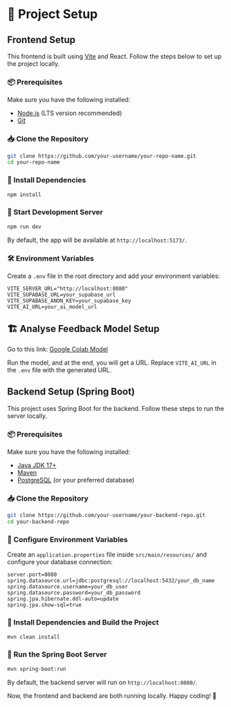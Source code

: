 # 🚀 Project Setup

## Frontend Setup

This frontend is built using [Vite](https://vitejs.dev/) and React. Follow the steps below to set up the project locally.

### 📦 Prerequisites
Make sure you have the following installed:
- [Node.js](https://nodejs.org/) (LTS version recommended)
- [Git](https://git-scm.com/)

### 📥 Clone the Repository
```sh
git clone https://github.com/your-username/your-repo-name.git
cd your-repo-name
```

### 📌 Install Dependencies
```sh
npm install
```

### 🏃 Start Development Server
```sh
npm run dev
```
By default, the app will be available at `http://localhost:5173/`.

### 🛠 Environment Variables
Create a `.env` file in the root directory and add your environment variables:
```env
VITE_SERVER_URL="http://localhost:8080"
VITE_SUPABASE_URL=your_supabase_url
VITE_SUPABASE_ANON_KEY=your_supabase_key
VITE_AI_URL=your_ai_model_url
```

## 🏗 Analyse Feedback Model Setup

Go to this link: [Google Colab Model](https://colab.research.google.com/drive/1MQ2HjcBsG8AENEBa7cHivO_DUz9JMZfb?usp=sharing)

Run the model, and at the end, you will get a URL.
Replace `VITE_AI_URL` in the `.env` file with the generated URL.

## Backend Setup (Spring Boot)

This project uses Spring Boot for the backend. Follow these steps to run the server locally.

### 📦 Prerequisites
Make sure you have the following installed:
- [Java JDK 17+](https://adoptium.net/)
- [Maven](https://maven.apache.org/)
- [PostgreSQL](https://www.postgresql.org/) (or your preferred database)

### 📥 Clone the Repository
```sh
git clone https://github.com/your-username/your-backend-repo.git
cd your-backend-repo
```

### 🔧 Configure Environment Variables
Create an `application.properties` file inside `src/main/resources/` and configure your database connection:
```properties
server.port=8080
spring.datasource.url=jdbc:postgresql://localhost:5432/your_db_name
spring.datasource.username=your_db_user
spring.datasource.password=your_db_password
spring.jpa.hibernate.ddl-auto=update
spring.jpa.show-sql=true
```

### 📌 Install Dependencies and Build the Project
```sh
mvn clean install
```

### 🚀 Run the Spring Boot Server
```sh
mvn spring-boot:run
```
By default, the backend server will run on `http://localhost:8080/`.

Now, the frontend and backend are both running locally. Happy coding! 🎉


